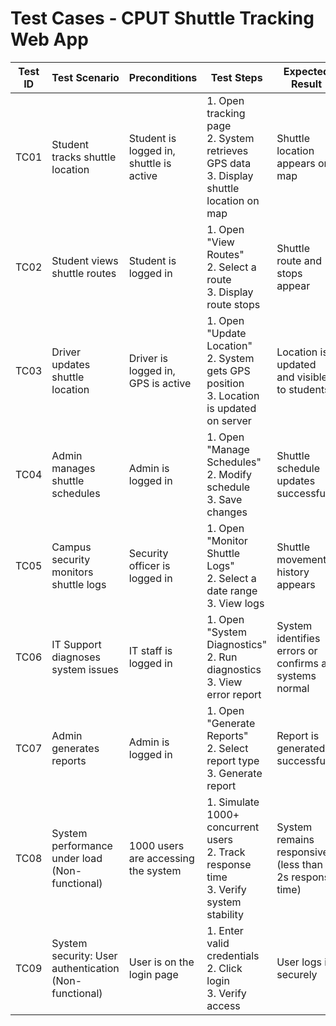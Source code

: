 # Test Cases - CPUT Shuttle Tracking Web App  

| **Test ID** | **Test Scenario** | **Preconditions** | **Test Steps** | **Expected Result** | **Actual Result** | **Pass/Fail** |
|------------|------------------|------------------|--------------|------------------|----------------|--------------|
| TC01 | Student tracks shuttle location | Student is logged in, shuttle is active | 1. Open tracking page <br> 2. System retrieves GPS data <br> 3. Display shuttle location on map | Shuttle location appears on map | TBD | TBD |
| TC02 | Student views shuttle routes | Student is logged in | 1. Open "View Routes" <br> 2. Select a route <br> 3. Display route stops | Shuttle route and stops appear | TBD | TBD |
| TC03 | Driver updates shuttle location | Driver is logged in, GPS is active | 1. Open "Update Location" <br> 2. System gets GPS position <br> 3. Location is updated on server | Location is updated and visible to students | TBD | TBD |
| TC04 | Admin manages shuttle schedules | Admin is logged in | 1. Open "Manage Schedules" <br> 2. Modify schedule <br> 3. Save changes | Shuttle schedule updates successfully | TBD | TBD |
| TC05 | Campus security monitors shuttle logs | Security officer is logged in | 1. Open "Monitor Shuttle Logs" <br> 2. Select a date range <br> 3. View logs | Shuttle movement history appears | TBD | TBD |
| TC06 | IT Support diagnoses system issues | IT staff is logged in | 1. Open "System Diagnostics" <br> 2. Run diagnostics <br> 3. View error report | System identifies errors or confirms all systems normal | TBD | TBD |
| TC07 | Admin generates reports | Admin is logged in | 1. Open "Generate Reports" <br> 2. Select report type <br> 3. Generate report | Report is generated successfully | TBD | TBD |
| TC08 | System performance under load (Non-functional) | 1000 users are accessing the system | 1. Simulate 1000+ concurrent users <br> 2. Track response time <br> 3. Verify system stability | System remains responsive (less than 2s response time) | TBD | TBD |
| TC09 | System security: User authentication (Non-functional) | User is on the login page | 1. Enter valid credentials <br> 2. Click login <br> 3. Verify access | User logs in securely | TBD | TBD |

